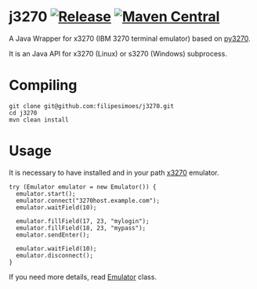 # j3270 [![Release](https://github.com/filipesimoes/j3270/actions/workflows/release.yml/badge.svg)](https://github.com/filipesimoes/j3270/actions/workflows/release.yml) [![Maven Central](https://img.shields.io/maven-central/v/com.github.filipesimoes/j3270.svg?label=Maven%20Central)](https://search.maven.org/search?q=g:%22com.github.filipesimoes%22%20AND%20a:%22j3270%22)

A Java Wrapper for x3270 (IBM 3270 terminal emulator) based on [py3270](https://github.com/py3270/py3270).

It is an Java API for x3270 (Linux) or s3270 (Windows) subprocess.
# Compiling

```
git clone git@github.com:filipesimoes/j3270.git
cd j3270
mvn clean install
```

# Usage

It is necessary to have installed and in your path [x3270](http://x3270.bgp.nu/) emulator.
```
try (Emulator emulator = new Emulator()) {
  emulator.start();
  emulator.connect("3270host.example.com");
  emulator.waitField(10);

  emulator.fillField(17, 23, "mylogin");
  emulator.fillField(18, 23, "mypass");
  emulator.sendEnter();

  emulator.waitField(10);
  emulator.disconnect();
}
```

If you need more details, read [Emulator](https://github.com/filipesimoes/j3270/blob/4e320a94b5260bcae3be955fb987f7af1c73279f/src/main/java/com/github/filipesimoes/j3270/Emulator.java) class.
